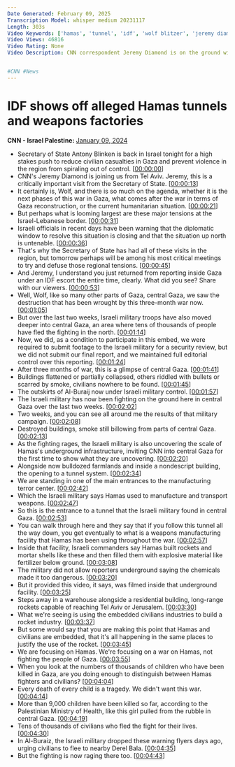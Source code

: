 ```yaml
---
Date Generated: February 09, 2025
Transcription Model: whisper medium 20231117
Length: 303s
Video Keywords: ['hamas', 'tunnel', 'idf', 'wolf blitzer', 'jeremy diamond', 'the situation room']
Video Views: 46816
Video Rating: None
Video Description: CNN correspondent Jeremy Diamond is on the ground with the IDF as it shows off, alleged Hamas tunnels and facilities for manufacturing weapons.


#CNN #News
---
```


# IDF shows off alleged Hamas tunnels and weapons factories
**CNN - Israel Palestine:** [January 09, 2024](https://www.youtube.com/watch?v=Rx7IARoX9Fg)
*  Secretary of State Antony Blinken is back in Israel tonight for a high stakes push to reduce civilian casualties in Gaza and prevent violence in the region from spiraling out of control. [[00:00:00](https://www.youtube.com/watch?v=Rx7IARoX9Fg&t=0.0s)]
*  CNN's Jeremy Diamond is joining us from Tel Aviv. Jeremy, this is a critically important visit from the Secretary of State. [[00:00:13](https://www.youtube.com/watch?v=Rx7IARoX9Fg&t=13.0s)]
*  It certainly is, Wolf, and there is so much on the agenda, whether it is the next phases of this war in Gaza, what comes after the war in terms of Gaza reconstruction, or the current humanitarian situation. [[00:00:21](https://www.youtube.com/watch?v=Rx7IARoX9Fg&t=21.0s)]
*  But perhaps what is looming largest are these major tensions at the Israel-Lebanese border. [[00:00:31](https://www.youtube.com/watch?v=Rx7IARoX9Fg&t=31.0s)]
*  Israeli officials in recent days have been warning that the diplomatic window to resolve this situation is closing and that the situation up north is untenable. [[00:00:36](https://www.youtube.com/watch?v=Rx7IARoX9Fg&t=36.0s)]
*  That's why the Secretary of State has had all of these visits in the region, but tomorrow perhaps will be among his most critical meetings to try and defuse those regional tensions. [[00:00:45](https://www.youtube.com/watch?v=Rx7IARoX9Fg&t=45.0s)]
*  And Jeremy, I understand you just returned from reporting inside Gaza under an IDF escort the entire time, clearly. What did you see? Share with our viewers. [[00:00:53](https://www.youtube.com/watch?v=Rx7IARoX9Fg&t=53.0s)]
*  Well, Wolf, like so many other parts of Gaza, central Gaza, we saw the destruction that has been wrought by this three-month war now. [[00:01:05](https://www.youtube.com/watch?v=Rx7IARoX9Fg&t=65.0s)]
*  But over the last two weeks, Israeli military troops have also moved deeper into central Gaza, an area where tens of thousands of people have fled the fighting in the north. [[00:01:14](https://www.youtube.com/watch?v=Rx7IARoX9Fg&t=74.0s)]
*  Now, we did, as a condition to participate in this embed, we were required to submit footage to the Israeli military for a security review, but we did not submit our final report, and we maintained full editorial control over this reporting. [[00:01:24](https://www.youtube.com/watch?v=Rx7IARoX9Fg&t=84.0s)]
*  After three months of war, this is a glimpse of central Gaza. [[00:01:41](https://www.youtube.com/watch?v=Rx7IARoX9Fg&t=101.0s)]
*  Buildings flattened or partially collapsed, others riddled with bullets or scarred by smoke, civilians nowhere to be found. [[00:01:45](https://www.youtube.com/watch?v=Rx7IARoX9Fg&t=105.0s)]
*  The outskirts of Al-Buraij now under Israeli military control. [[00:01:57](https://www.youtube.com/watch?v=Rx7IARoX9Fg&t=117.0s)]
*  The Israeli military has now been fighting on the ground here in central Gaza over the last two weeks. [[00:02:02](https://www.youtube.com/watch?v=Rx7IARoX9Fg&t=122.0s)]
*  Two weeks, and you can see all around me the results of that military campaign. [[00:02:08](https://www.youtube.com/watch?v=Rx7IARoX9Fg&t=128.0s)]
*  Destroyed buildings, smoke still billowing from parts of central Gaza. [[00:02:13](https://www.youtube.com/watch?v=Rx7IARoX9Fg&t=133.0s)]
*  As the fighting rages, the Israeli military is also uncovering the scale of Hamas's underground infrastructure, inviting CNN into central Gaza for the first time to show what they are uncovering. [[00:02:20](https://www.youtube.com/watch?v=Rx7IARoX9Fg&t=140.0s)]
*  Alongside now bulldozed farmlands and inside a nondescript building, the opening to a tunnel system. [[00:02:34](https://www.youtube.com/watch?v=Rx7IARoX9Fg&t=154.0s)]
*  We are standing in one of the main entrances to the manufacturing terror center. [[00:02:42](https://www.youtube.com/watch?v=Rx7IARoX9Fg&t=162.0s)]
*  Which the Israeli military says Hamas used to manufacture and transport weapons. [[00:02:47](https://www.youtube.com/watch?v=Rx7IARoX9Fg&t=167.0s)]
*  So this is the entrance to a tunnel that the Israeli military found in central Gaza. [[00:02:53](https://www.youtube.com/watch?v=Rx7IARoX9Fg&t=173.0s)]
*  You can walk through here and they say that if you follow this tunnel all the way down, you get eventually to what is a weapons manufacturing facility that Hamas has been using throughout the war. [[00:02:57](https://www.youtube.com/watch?v=Rx7IARoX9Fg&t=177.0s)]
*  Inside that facility, Israeli commanders say Hamas built rockets and mortar shells like these and then filled them with explosive material like fertilizer below ground. [[00:03:08](https://www.youtube.com/watch?v=Rx7IARoX9Fg&t=188.0s)]
*  The military did not allow reporters underground saying the chemicals made it too dangerous. [[00:03:20](https://www.youtube.com/watch?v=Rx7IARoX9Fg&t=200.0s)]
*  But it provided this video, it says, was filmed inside that underground facility. [[00:03:25](https://www.youtube.com/watch?v=Rx7IARoX9Fg&t=205.0s)]
*  Steps away in a warehouse alongside a residential building, long-range rockets capable of reaching Tel Aviv or Jerusalem. [[00:03:30](https://www.youtube.com/watch?v=Rx7IARoX9Fg&t=210.0s)]
*  What we're seeing is using the embedded civilians industries to build a rocket industry. [[00:03:37](https://www.youtube.com/watch?v=Rx7IARoX9Fg&t=217.0s)]
*  But some would say that you are making this point that Hamas and civilians are embedded, that it's all happening in the same places to justify the use of the rocket. [[00:03:45](https://www.youtube.com/watch?v=Rx7IARoX9Fg&t=225.0s)]
*  We are focusing on Hamas. We're focusing on a war on Hamas, not fighting the people of Gaza. [[00:03:55](https://www.youtube.com/watch?v=Rx7IARoX9Fg&t=235.0s)]
*  When you look at the numbers of thousands of children who have been killed in Gaza, are you doing enough to distinguish between Hamas fighters and civilians? [[00:04:04](https://www.youtube.com/watch?v=Rx7IARoX9Fg&t=244.0s)]
*  Every death of every child is a tragedy. We didn't want this war. [[00:04:14](https://www.youtube.com/watch?v=Rx7IARoX9Fg&t=254.0s)]
*  More than 9,000 children have been killed so far, according to the Palestinian Ministry of Health, like this girl pulled from the rubble in central Gaza. [[00:04:19](https://www.youtube.com/watch?v=Rx7IARoX9Fg&t=259.0s)]
*  Tens of thousands of civilians who fled the fight for their lives. [[00:04:30](https://www.youtube.com/watch?v=Rx7IARoX9Fg&t=270.0s)]
*  In Al-Buraiz, the Israeli military dropped these warning flyers days ago, urging civilians to flee to nearby Derel Bala. [[00:04:35](https://www.youtube.com/watch?v=Rx7IARoX9Fg&t=275.0s)]
*  But the fighting is now raging there too. [[00:04:43](https://www.youtube.com/watch?v=Rx7IARoX9Fg&t=283.0s)]
